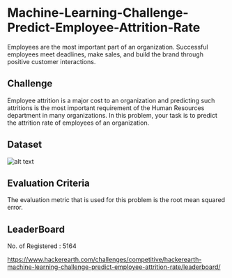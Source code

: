 # Machine-Learning-Challenge-Predict-Employee-Attrition-Rate
Employees are the most important part of an organization. Successful employees meet deadlines, make sales, and build the brand through positive customer interactions.

## Challenge
Employee attrition is a major cost to an organization and predicting such attritions is the most important requirement of the Human Resources department in many organizations. In this problem, your task is to predict the attrition rate of employees of an organization. 
## Dataset
![alt text](https://github.com/hrsht-13/rr/blob/master/data.png)

## Evaluation Criteria
The evaluation metric that is used for this problem is the root mean squared error.
## LeaderBoard
No. of Registered : 5164

https://www.hackerearth.com/challenges/competitive/hackerearth-machine-learning-challenge-predict-employee-attrition-rate/leaderboard/
